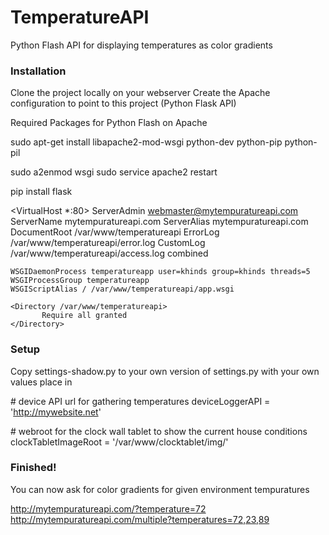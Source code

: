 # TemperatureAPI
Python Flash API for displaying temperatures as color gradients

### Installation
Clone the project locally on your webserver
Create the Apache configuration to point to this project (Python Flask API)

Required Packages for Python Flash on Apache

sudo apt-get install libapache2-mod-wsgi python-dev python-pip python-pil

sudo a2enmod wsgi
sudo service apache2 restart

pip install flask

<VirtualHost *:80>
    ServerAdmin webmaster@mytempuratureapi.com
    ServerName mytempuratureapi.com
    ServerAlias mytempuratureapi.com
    DocumentRoot /var/www/temperatureapi
    ErrorLog /var/www/temperatureapi/error.log
    CustomLog /var/www/temperatureapi/access.log combined

    WSGIDaemonProcess temperatureapp user=khinds group=khinds threads=5
    WSGIProcessGroup temperatureapp
    WSGIScriptAlias / /var/www/temperatureapi/app.wsgi

    <Directory /var/www/temperatureapi>
           Require all granted
    </Directory>

</VirtualHost>

### Setup
Copy settings-shadow.py to your own version of settings.py with your own values place in

\# device API url for gathering temperatures
deviceLoggerAPI = 'http://mywebsite.net'

\# webroot for the clock wall tablet to show the current house conditions
clockTabletImageRoot = '/var/www/clocktablet/img/'

### Finished!

You can now ask for color gradients for given environment tempuratures

http://mytempuratureapi.com/?temperature=72
http://mytempuratureapi.com/multiple?temperatures=72,23,89

